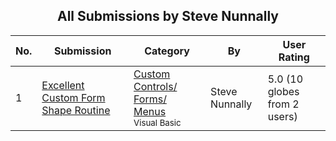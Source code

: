 ﻿<div align="center">

## All Submissions by Steve Nunnally

</div>

No.  | Submission | Category | By   | User Rating
---- | ---------- | -------- | ---- | -----------
1 | [Excellent Custom Form Shape Routine<br />](https://github.com/Planet-Source-Code/steve-nunnally-excellent-custom-form-shape-routine__1-2100) | [Custom Controls/ Forms/  Menus<br /><sup>Visual Basic</sup>](../ByCategory/custom-controls-forms-menus__1-4.md) | Steve Nunnally | 5.0 (10 globes from 2 users)
